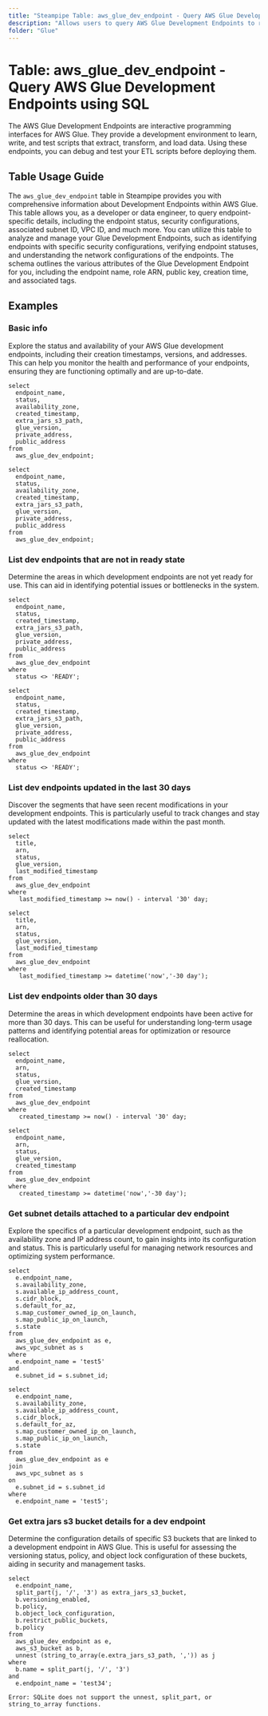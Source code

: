 ```yaml
---
title: "Steampipe Table: aws_glue_dev_endpoint - Query AWS Glue Development Endpoints using SQL"
description: "Allows users to query AWS Glue Development Endpoints to retrieve detailed information about individual endpoints, their configurations, and related metadata."
folder: "Glue"
---
```


# Table: aws_glue_dev_endpoint - Query AWS Glue Development Endpoints using SQL

The AWS Glue Development Endpoints are interactive programming interfaces for AWS Glue. They provide a development environment to learn, write, and test scripts that extract, transform, and load data. Using these endpoints, you can debug and test your ETL scripts before deploying them.

## Table Usage Guide

The `aws_glue_dev_endpoint` table in Steampipe provides you with comprehensive information about Development Endpoints within AWS Glue. This table allows you, as a developer or data engineer, to query endpoint-specific details, including the endpoint status, security configurations, associated subnet ID, VPC ID, and much more. You can utilize this table to analyze and manage your Glue Development Endpoints, such as identifying endpoints with specific security configurations, verifying endpoint statuses, and understanding the network configurations of the endpoints. The schema outlines the various attributes of the Glue Development Endpoint for you, including the endpoint name, role ARN, public key, creation time, and associated tags.

## Examples

### Basic info
Explore the status and availability of your AWS Glue development endpoints, including their creation timestamps, versions, and addresses. This can help you monitor the health and performance of your endpoints, ensuring they are functioning optimally and are up-to-date.

```sql+postgres
select
  endpoint_name,
  status,
  availability_zone,
  created_timestamp,
  extra_jars_s3_path,
  glue_version,
  private_address,
  public_address
from
  aws_glue_dev_endpoint;
```

```sql+sqlite
select
  endpoint_name,
  status,
  availability_zone,
  created_timestamp,
  extra_jars_s3_path,
  glue_version,
  private_address,
  public_address
from
  aws_glue_dev_endpoint;
```

### List dev endpoints that are not in ready state
Determine the areas in which development endpoints are not yet ready for use. This can aid in identifying potential issues or bottlenecks in the system.

```sql+postgres
select
  endpoint_name,
  status,
  created_timestamp,
  extra_jars_s3_path,
  glue_version,
  private_address,
  public_address
from
  aws_glue_dev_endpoint
where
  status <> 'READY'; 
```

```sql+sqlite
select
  endpoint_name,
  status,
  created_timestamp,
  extra_jars_s3_path,
  glue_version,
  private_address,
  public_address
from
  aws_glue_dev_endpoint
where
  status <> 'READY';
```

### List dev endpoints updated in the last 30 days
Discover the segments that have seen recent modifications in your development endpoints. This is particularly useful to track changes and stay updated with the latest modifications made within the past month.

```sql+postgres
select
  title,
  arn,
  status,
  glue_version,
  last_modified_timestamp
from
  aws_glue_dev_endpoint
where
   last_modified_timestamp >= now() - interval '30' day;
```

```sql+sqlite
select
  title,
  arn,
  status,
  glue_version,
  last_modified_timestamp
from
  aws_glue_dev_endpoint
where
   last_modified_timestamp >= datetime('now','-30 day');
```

### List dev endpoints older than 30 days
Determine the areas in which development endpoints have been active for more than 30 days. This can be useful for understanding long-term usage patterns and identifying potential areas for optimization or resource reallocation.

```sql+postgres
select
  endpoint_name,
  arn,
  status,
  glue_version,
  created_timestamp
from
  aws_glue_dev_endpoint
where
   created_timestamp >= now() - interval '30' day;
```

```sql+sqlite
select
  endpoint_name,
  arn,
  status,
  glue_version,
  created_timestamp
from
  aws_glue_dev_endpoint
where
   created_timestamp >= datetime('now','-30 day');
```

### Get subnet details attached to a particular dev endpoint
Explore the specifics of a particular development endpoint, such as the availability zone and IP address count, to gain insights into its configuration and status. This is particularly useful for managing network resources and optimizing system performance.

```sql+postgres
select
  e.endpoint_name,
  s.availability_zone,
  s.available_ip_address_count,
  s.cidr_block,
  s.default_for_az,
  s.map_customer_owned_ip_on_launch,
  s.map_public_ip_on_launch,
  s.state
from
  aws_glue_dev_endpoint as e,
  aws_vpc_subnet as s
where
  e.endpoint_name = 'test5'
and
  e.subnet_id = s.subnet_id;
```

```sql+sqlite
select
  e.endpoint_name,
  s.availability_zone,
  s.available_ip_address_count,
  s.cidr_block,
  s.default_for_az,
  s.map_customer_owned_ip_on_launch,
  s.map_public_ip_on_launch,
  s.state
from
  aws_glue_dev_endpoint as e
join
  aws_vpc_subnet as s
on
  e.subnet_id = s.subnet_id
where
  e.endpoint_name = 'test5';
```

### Get extra jars s3 bucket details for a dev endpoint 
Determine the configuration details of specific S3 buckets that are linked to a development endpoint in AWS Glue. This is useful for assessing the versioning status, policy, and object lock configuration of these buckets, aiding in security and management tasks.

```sql+postgres
select
  e.endpoint_name,
  split_part(j, '/', '3') as extra_jars_s3_bucket,
  b.versioning_enabled,
  b.policy,
  b.object_lock_configuration,
  b.restrict_public_buckets,
  b.policy
from
  aws_glue_dev_endpoint as e,
  aws_s3_bucket as b,
  unnest (string_to_array(e.extra_jars_s3_path, ',')) as j
where
  b.name = split_part(j, '/', '3')
and
  e.endpoint_name = 'test34';
```

```sql+sqlite
Error: SQLite does not support the unnest, split_part, or string_to_array functions.
```